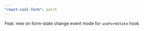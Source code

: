 ```yaml
---
"react-cool-form": patch
---
```


Feat: new on form-state change event mode for `useFormState` hook
